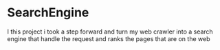 # SearchEngine


I this project i took a step forward and turn my web crawler into a search engine that handle the request and ranks the pages that are on the web
